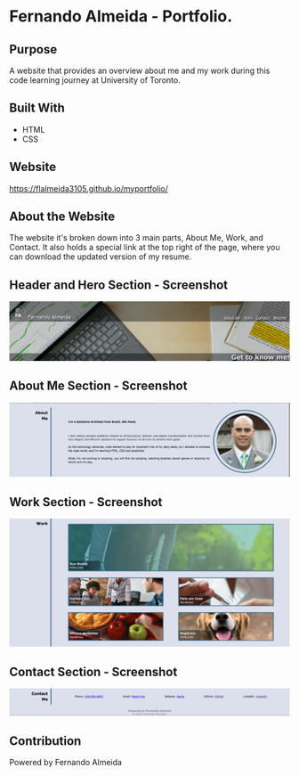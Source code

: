 # Fernando Almeida - Portfolio.

## Purpose
A website that provides an overview about me and my work during this code learning journey at University of Toronto.

## Built With
* HTML
* CSS

## Website
https://flalmeida3105.github.io/myportfolio/

## About the Website
The website it's broken down into 3 main parts, About Me, Work, and Contact. It also holds a special link at the top right of the page, where you can download the updated version of my resume.

## Header and Hero Section - Screenshot
![Header Screenshot](assets/screenshot/header-section.png)

## About Me Section - Screenshot
![About Me Screenshot](assets/screenshot/about-me-section.png)

## Work Section - Screenshot
![Work Screenshot](assets/screenshot/work-section.png)

## Contact Section - Screenshot
![Contact Screenshot](assets/screenshot/contact-section.png)



## Contribution
Powered by Fernando Almeida